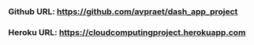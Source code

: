 ### Github URL: https://github.com/avpraet/dash_app_project 
### Heroku URL: https://cloudcomputingproject.herokuapp.com
